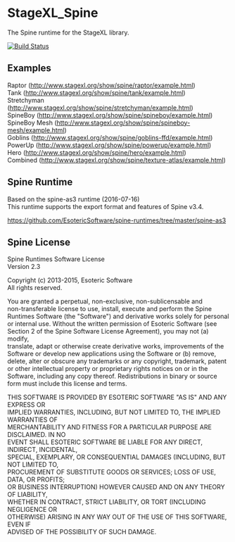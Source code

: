StageXL_Spine
=============

The Spine runtime for the StageXL library.

[![Build Status](https://travis-ci.org/bp74/StageXL_Spine.svg?branch=master)](https://travis-ci.org/bp74/StageXL_Spine)

## Examples

Raptor (<http://www.stagexl.org/show/spine/raptor/example.html>)  
Tank (<http://www.stagexl.org/show/spine/tank/example.html>)  
Stretchyman (<http://www.stagexl.org/show/spine/stretchyman/example.html>)  
SpineBoy (<http://www.stagexl.org/show/spine/spineboy/example.html>)  
SpineBoy Mesh (<http://www.stagexl.org/show/spine/spineboy-mesh/example.html>)  
Goblins (<http://www.stagexl.org/show/spine/goblins-ffd/example.html>)  
PowerUp (<http://www.stagexl.org/show/spine/powerup/example.html>)  
Hero (<http://www.stagexl.org/show/spine/hero/example.html>)  
Combined (<http://www.stagexl.org/show/spine/texture-atlas/example.html>)    

## Spine Runtime

Based on the spine-as3 runtime (2016-07-16)  
This runtime supports the export format and features of Spine v3.4.    

<https://github.com/EsotericSoftware/spine-runtimes/tree/master/spine-as3>  

## Spine License
  
Spine Runtimes Software License  
Version 2.3  
   
Copyright (c) 2013-2015, Esoteric Software  
All rights reserved.  
   
You are granted a perpetual, non-exclusive, non-sublicensable and  
non-transferable license to use, install, execute and perform the Spine  
Runtimes Software (the "Software") and derivative works solely for personal  
or internal use. Without the written permission of Esoteric Software (see  
Section 2 of the Spine Software License Agreement), you may not (a) modify,  
translate, adapt or otherwise create derivative works, improvements of the  
Software or develop new applications using the Software or (b) remove,  
delete, alter or obscure any trademarks or any copyright, trademark, patent  
or other intellectual property or proprietary rights notices on or in the  
Software, including any copy thereof. Redistributions in binary or source  
form must include this license and terms.  
  
THIS SOFTWARE IS PROVIDED BY ESOTERIC SOFTWARE "AS IS" AND ANY EXPRESS OR  
IMPLIED WARRANTIES, INCLUDING, BUT NOT LIMITED TO, THE IMPLIED WARRANTIES OF  
MERCHANTABILITY AND FITNESS FOR A PARTICULAR PURPOSE ARE DISCLAIMED. IN NO  
EVENT SHALL ESOTERIC SOFTWARE BE LIABLE FOR ANY DIRECT, INDIRECT, INCIDENTAL,  
SPECIAL, EXEMPLARY, OR CONSEQUENTIAL DAMAGES (INCLUDING, BUT NOT LIMITED TO,  
PROCUREMENT OF SUBSTITUTE GOODS OR SERVICES; LOSS OF USE, DATA, OR PROFITS;  
OR BUSINESS INTERRUPTION) HOWEVER CAUSED AND ON ANY THEORY OF LIABILITY,  
WHETHER IN CONTRACT, STRICT LIABILITY, OR TORT (INCLUDING NEGLIGENCE OR  
OTHERWISE) ARISING IN ANY WAY OUT OF THE USE OF THIS SOFTWARE, EVEN IF  
ADVISED OF THE POSSIBILITY OF SUCH DAMAGE.  


